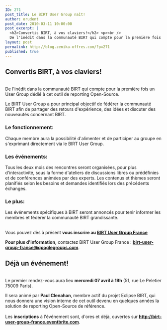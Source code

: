 ```yaml
---
ID: 271
post_title: Le BIRT User Group naît!
author: orudent
post_date: 2010-03-11 10:00:00
post_excerpt: |
  <h2>Convertis BIRT, à vos claviers!</h2> <p><br />
  De l'inédit dans la communauté BIRT qui compte pour la première fois un User Group dédié à cet outil de reporting Open-Source.</p> <p>Le BIRT User Group a pour principal objectif de fédérer la communauté BIRT afin de partager des retours d'expérience, des idées et discuter des nouveautés concernant BIRT.</p>
layout: post
permalink: http://blog.zenika-offres.com/?p=271
published: true
---
```

<h2>Convertis BIRT, à vos claviers!</h2> <p><br />
De l'inédit dans la communauté BIRT qui compte pour la première fois un User Group dédié à cet outil de reporting Open-Source.</p> <p>Le BIRT User Group a pour principal objectif de fédérer la communauté BIRT afin de partager des retours d'expérience, des idées et discuter des nouveautés concernant BIRT.</p>
<!--more-->
<h3>Le fonctionnement:</h3> <p>Chaque membre aura la possibilité d'alimenter et de participer au groupe en s'exprimant directement via le BIRT User Group.</p> <h3>Les événements:</h3> <p>Tous les deux mois des rencontres seront organisées, pour plus d'interactivité, sous la forme d'ateliers de discussions libres ou prédéfinies et de conférences animées par des experts. Les contenus et thèmes seront planifiés selon les besoins et demandes identifiés lors des précédents échanges.</p> <h3>Le plus:</h3> <p>Les événements spécifiques à BIRT seront annoncés pour tenir informer les membres et fédérer la communauté BIRT grandissante. <br />
<br /></p> <p>Vous pouvez dès à présent <strong>vous inscrire au <a href="http://groups.google.fr/group/birt-user-group-france">BIRT User Group France</a></strong></p> <p><strong>Pour plus d'information,</strong> contactez BIRT User Group France&nbsp;: <strong><a href="mailto:%62%69%72%74%2d%75%73%65%72%2d%67%72%6f%75%70%2d%66%72%61%6e%63%65%40%67%6f%6f%67%6c%65%67%72%6f%75%70%73%2e%63%6f%6d">birt-user-group-france@googlegroups.com</a></strong>.</p> <h2>Déjà un événement!</h2> <p><br />
Le premier rendez-vous aura lieu <strong>mercredi 07 avril à 19h</strong> (51, rue Le Peletier 75009 Paris).</p> <p>Il sera animé par <strong>Paul Clenahan</strong>, membre actif du projet Eclipse BIRT, qui nous donnera une vision interne de cet outil devenu en quelques années la solution de reporting Open-Source de référence.<br />
<br />
Les <strong>inscriptions</strong> à l'événement sont, d'ores et déjà, ouvertes sur <strong><a href="http://birt-user-group-france.eventbrite.com">http://birt-user-group-france.eventbrite.com</a></strong>.<br />
<br /></p>